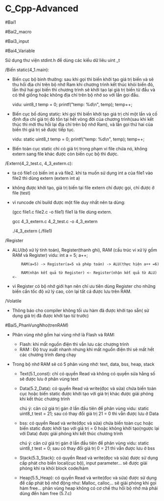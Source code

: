 # C_Cpp-Advanced

#Bai1

#Bai2_macro

#Bai3_input

#Bai4_Variable

Sử dụng thư viện stdint.h để dùng các kiểu dữ liêu uint _t

/Biến static(4_1.main):

- Biến cục bộ bình thường: sau khi gọi thì biến khởi tạo giá trị biến và sẽ thu hồi địa chỉ trên bộ nhớ Ram khi chương trình kết thúc khỏi biến đó, lần thứ hai gọi biến thì chương trình sẽ khởi tạo lại giá trị biến từ đầu và có thể giống hoặc không địa chỉ trên bộ nhớ so với lần gọi đầu.

    vidu: uint8_t temp = 0;
            printf("temp: %d\n", temp);
            temp++;

- Biến cục bố dùng static: khi gọi thì biến khởi tạo giá trị chỉ một lần và cố định địa chỉ giá trị đó tồn tại hết vòng đời của chương trình(sau khi kết thúc thì mới thu hồi lại địa chỉ trên bộ nhớ Ram), và lần gọi thứ hai của biến thì giá trị sẽ được tiếp tục.

    vidu:   static uint8_t temp = 0;
            printf("temp: %d\n", temp);
            temp++;

- Biến toàn cục static chỉ có giá trị trong phạm vi file chứa nó, không extern sang file khác được còn biến cục bộ thì được.

/Extern(4_2_test.c, 4_3_extern.c):

- ta có file1 có biến int a và file2. khi ta muốn sử dụng int a của file1 vào file2 thì dùng extern (extern int a)

- không được khởi tạo, giá trị biến tại file extern chỉ được gọi, chỉ được ở file (test)

- vì runcode chỉ build được một file duy nhất nên ta dùng:

    (gcc file1.c file2.c -o file1) file1 là file dùng extern.

    gcc 4_3_extern.c 4_2_test.c -o 4_3_extern 

    ./4_3_extern (./file1)

/Register

- ALU(bộ xử lý tính toán), Register(thanh ghi), RAM  (cấu trúc vi xử lý gồm RAM và Register)
    vidu: int a = 5;
          a++;
          
          RAM(a=5) -> Register(a=5 và phép toán) -> ALU(thực hiện a++ =6)
                                                    
          RAM(nhận kết quả từ Register) <- Register(nhận kết quả từ ALU) <-

- vì Register có bộ nhớ giới hạn nên chỉ ưu tiên dùng Register cho những biến cần tốc độ xử lý cao, còn lại tất cả được lưu trên RAM.

/Volatile
- Thông báo cho compiler không tối ưu hàm đã được khởi tạo sẵn( sử dụng giá trị đã được khởi tạo từ trước)


#Bai5_PhanVungNho(trenRAM)

- Phân vùng nhớ gồm hai vùng nhớ là Flash và RAM:

    + Flash: khi mất nguồn điện thì vẫn lưu các chương trình
    + RAM : Độ truy xuất nhanh nhưng khi mất nguồn điện thì sẽ mất hết các chương trình đang chạy

- Trong bộ nhớ RAM sẽ có 5 phân vùng nhớ: text, data, bss, heap, stack

    + Text(5.1_const):  chỉ có quyền Read và không có quyền sửa
                        hằng số sẽ được lưu ở phân vùng text

    + Data(5.2_Data):   có quyền Read và write(đọc và sửa)
                        chứa biến toàn cục hoặc biến static được khởi tạo với giá trị khác
                        được giải phóng khi kết thúc chương trình 

        chú ý: căn cứ giá trị gán ở lần đầu tiên để phân vùng
            vidu: static uint8_t test = 21; sau có thay đổi giá trị 21 = 0 thì vẫn được lưu ở Data

    + bss:  có quyền Read và write(đọc và sửa)
            chứa biến toàn cục hoặc biến static được khởi tạo với giá trị = 0 hoặc không khởi tạo(ngược lại với Data)
            được giải phóng khi kết thúc chương trình 

        chú ý: căn cứ giá trị gán ở lần đầu tiên để phân vùng
            vidu: static uint8_t test = 0; sau có thay đổi giá trị 0 = 21 thì vẫn được lưu ở bss

    + Stack(5.3_Stack):     có quyền Read và write(đọc và sửa)
                            được sử dụng cấp phát cho biến local(cục bộ), input parameter...
                            sẽ được giải phóng khi ra khỏi block code/hàm

    + Heap(5.5_Heap):       có quyền Read và write(đọc và sửa)
                            được sử dụng để cấp phát bộ nhớ động như: Malloc, calloc...
                            sẽ giải phóng khi gọi hàm free...
                        phân vùng heap không có cơ chế thu hồi bộ nhớ mà phải dùng đến hàm free (5.7.c)